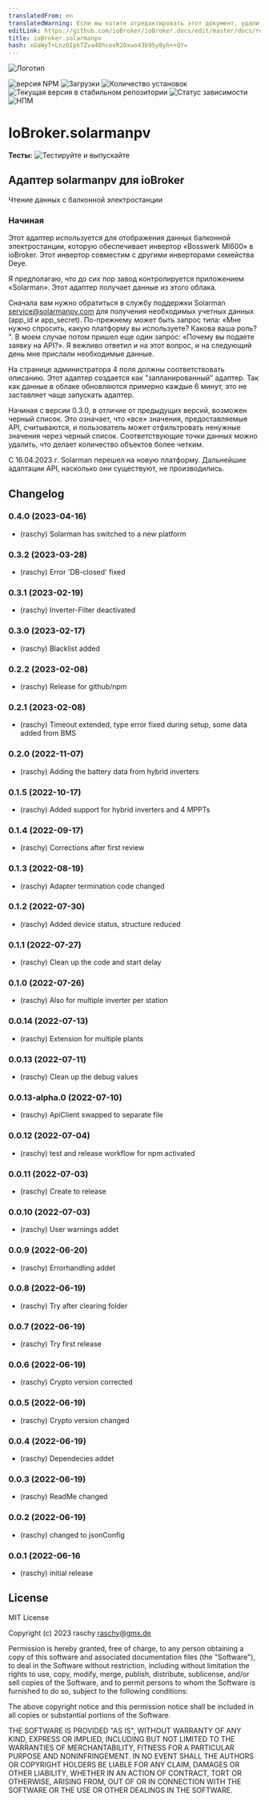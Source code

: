 ```yaml
---
translatedFrom: en
translatedWarning: Если вы хотите отредактировать этот документ, удалите поле «translationFrom», в противном случае этот документ будет снова автоматически переведен
editLink: https://github.com/ioBroker/ioBroker.docs/edit/master/docs/ru/adapterref/iobroker.solarmanpv/README.md
title: ioBroker.solarmanpv
hash: xGaWyT+LnzOIpkTZva4OhcexR20xwo43b95y0yh++QY=
---
```

![Логотип](../../../en/adapterref/iobroker.solarmanpv/admin/solarmanpv.png)

![версия NPM](https://img.shields.io/npm/v/iobroker.solarmanpv.svg)
![Загрузки](https://img.shields.io/npm/dm/iobroker.solarmanpv.svg)
![Количество установок](https://iobroker.live/badges/solarmanpv-installed.svg)
![Текущая версия в стабильном репозитории](https://iobroker.live/badges/solarmanpv-stable.svg)
![Статус зависимости](https://img.shields.io/david/raschy/iobroker.solarmanpv.svg)
![НПМ](https://nodei.co/npm/iobroker.solarmanpv.png?downloads=true)

# IoBroker.solarmanpv
**Тесты:** ![Тестируйте и выпускайте](https://github.com/raschy/ioBroker.solarmanpv/workflows/Test%20and%20Release/badge.svg)

## Адаптер solarmanpv для ioBroker
Чтение данных с балконной электростанции

### Начиная
Этот адаптер используется для отображения данных балконной электростанции, которую обеспечивает инвертор «Bosswerk MI600» в ioBroker. Этот инвертор совместим с другими инверторами семейства Deye.

Я предполагаю, что до сих пор завод контролируется приложением «Solarman».
Этот адаптер получает данные из этого облака.

Сначала вам нужно обратиться в службу поддержки Solarman <service@solarmanpv.com> для получения необходимых учетных данных (app_id и app_secret).
По-прежнему может быть запрос типа: «Мне нужно спросить, какую платформу вы используете? Какова ваша роль? ". В моем случае потом пришел еще один запрос: «Почему вы подаете заявку на API?». Я вежливо ответил и на этот вопрос, и на следующий день мне прислали необходимые данные.

На странице администратора 4 поля должны соответствовать описанию.
Этот адаптер создается как "запланированный" адаптер.
Так как данные в облаке обновляются примерно каждые 6 минут, это не заставляет чаще запускать адаптер.

Начиная с версии 0.3.0, в отличие от предыдущих версий, возможен черный список. Это означает, что «все» значения, предоставляемые API, считываются, и пользователь может отфильтровать ненужные значения через черный список. Соответствующие точки данных можно удалить, что делает количество объектов более четким.

С 16.04.2023 г. Solarman перешел на новую платформу. Дальнейшие адаптации API, насколько они существуют, не производились.

## Changelog
<!--
	Placeholder for the next version (at the beginning of the line):
	### **WORK IN PROGRESS**
-->
### 0.4.0 (2023-04-16)
* (raschy) Solarman has switched to a new platform

### 0.3.2 (2023-03-28)
* (raschy) Error 'DB-closed' fixed

### 0.3.1 (2023-02-19)
* (raschy) Inverter-Filter deactivated

### 0.3.0 (2023-02-17)
* (raschy) Blacklist added

### 0.2.2 (2023-02-08)
* (raschy) Release for github/npm

### 0.2.1 (2023-02-08)
* (raschy) Timeout extended, type error fixed during setup, some data added from BMS

### 0.2.0 (2022-11-07)
* (raschy) Adding the battery data from hybrid inverters

### 0.1.5 (2022-10-17)
* (raschy) Added support for hybrid inverters and 4 MPPTs

### 0.1.4 (2022-09-17)
* (raschy) Corrections after first review

### 0.1.3 (2022-08-19)
* (raschy) Adapter termination code changed

### 0.1.2 (2022-07-30)
* (raschy) Added device status, structure reduced

### 0.1.1 (2022-07-27)
* (raschy) Clean up the code and start delay

### 0.1.0 (2022-07-26)
* (raschy) Also for multiple inverter per station

### 0.0.14 (2022-07-13)
* (raschy) Extension for multiple plants

### 0.0.13 (2022-07-11)
* (raschy) Clean up the debug values

### 0.0.13-alpha.0 (2022-07-10)
* (raschy) ApiClient swapped to separate file

### 0.0.12 (2022-07-04)
* (raschy) test and release workflow for npm activated

### 0.0.11 (2022-07-03)
* (raschy) Create to release

### 0.0.10 (2022-07-03)
* (raschy) User warnings addet

### 0.0.9 (2022-06-20)
* (raschy) Errorhandling addet

### 0.0.8 (2022-06-19)
* (raschy) Try after clearing folder

### 0.0.7 (2022-06-19)
* (raschy) Try first release

### 0.0.6 (2022-06-19)
* (raschy) Crypto version corrected

### 0.0.5 (2022-06-19)
* (raschy) Crypto version changed

### 0.0.4 (2022-06-19)

* (raschy) Dependecies addet

### 0.0.3 (2022-06-19)

* (raschy) ReadMe changed

### 0.0.2 (2022-06-19)

* (raschy) changed to jsonConfig

### 0.0.1 (2022-06-16

* (raschy) initial release

## License
MIT License

Copyright (c) 2023 raschy <raschy@gmx.de>

Permission is hereby granted, free of charge, to any person obtaining a copy
of this software and associated documentation files (the "Software"), to deal
in the Software without restriction, including without limitation the rights
to use, copy, modify, merge, publish, distribute, sublicense, and/or sell
copies of the Software, and to permit persons to whom the Software is
furnished to do so, subject to the following conditions:

The above copyright notice and this permission notice shall be included in all
copies or substantial portions of the Software.

THE SOFTWARE IS PROVIDED "AS IS", WITHOUT WARRANTY OF ANY KIND, EXPRESS OR
IMPLIED, INCLUDING BUT NOT LIMITED TO THE WARRANTIES OF MERCHANTABILITY,
FITNESS FOR A PARTICULAR PURPOSE AND NONINFRINGEMENT. IN NO EVENT SHALL THE
AUTHORS OR COPYRIGHT HOLDERS BE LIABLE FOR ANY CLAIM, DAMAGES OR OTHER
LIABILITY, WHETHER IN AN ACTION OF CONTRACT, TORT OR OTHERWISE, ARISING FROM,
OUT OF OR IN CONNECTION WITH THE SOFTWARE OR THE USE OR OTHER DEALINGS IN THE
SOFTWARE.